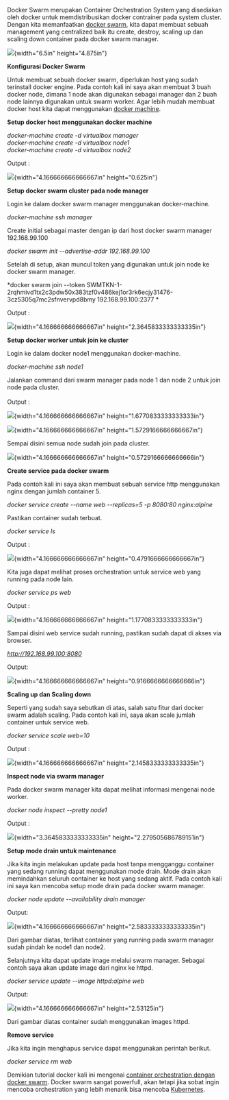 Docker Swarm merupakan Container Orchestration System yang disediakan
oleh docker untuk memdistribusikan docker contrainer pada system
cluster. Dengan kita memanfaatkan [docker
swarm](http://www.dimasrio.com/2017/08/container-orchestration-docker-swarm.html),
kita dapat membuat sebuah management yang centralized baik itu create,
destroy, scaling up dan scaling down container pada docker swarm
manager.

![](media/image1.jpeg){width="6.5in" height="4.875in"}

**Konfigurasi Docker Swarm**

Untuk membuat sebuah docker swarm, diperlukan host yang sudah terinstall
docker engine. Pada contoh kali ini saya akan membuat 3 buah docker
node, dimana 1 node akan digunakan sebagai manager dan 2 buah node
lainnya digunakan untuk swarm worker. Agar lebih mudah membuat docker
host kita dapat menggunakan [docker
machine](http://www.dimasrio.com/2017/07/install-docker-machine-di-linux.html).

**Setup docker host menggunakan docker machine**

*docker-machine create -d virtualbox manager*\
*docker-machine create -d virtualbox node1*\
*docker-machine create -d virtualbox node2*

Output :

![](media/image2.png){width="4.166666666666667in" height="0.625in"}

**Setup docker swarm cluster pada node manager**

Login ke dalam docker swarm manager menggunakan docker-machine.

*docker-machine ssh manager*

Create initial sebagai master dengan ip dari host docker swarm manager
192.168.99.100

*docker swarm init \--advertise-addr 192.168.99.100*

Setelah di setup, akan muncul token yang digunakan untuk join node ke
docker swarm manager.

*docker swarm join \--token
SWMTKN-1-2rqhmivd1tx2c3pdw50x383tzf0v486kej1or3rk6ecjy31476-3cz5305q7mc2sfnvervpd8bmy
192.168.99.100:2377 *

Output :

![](media/image3.png){width="4.166666666666667in"
height="2.3645833333333335in"}

**Setup docker worker untuk join ke cluster**

Login ke dalam docker node1 menggunakan docker-machine.

*docker-machine ssh node1*

Jalankan command dari swarm manager pada node 1 dan node 2 untuk join
node pada cluster.\
\
Output :

![](media/image4.png){width="4.166666666666667in"
height="1.6770833333333333in"}

![](media/image5.png){width="4.166666666666667in"
height="1.5729166666666667in"}

Sempai disini semua node sudah join pada cluster.

![](media/image6.png){width="4.166666666666667in"
height="0.5729166666666666in"}

**Create service pada docker swarm**

Pada contoh kali ini saya akan membuat sebuah service http menggunakan
nginx dengan jumlah container 5.

*docker service create \--name web \--replicas=5 -p 8080:80
nginx:alpine*

Pastikan container sudah terbuat.

*docker service ls*

Output :

![](media/image7.png){width="4.166666666666667in"
height="0.4791666666666667in"}

Kita juga dapat melihat proses orchestration untuk service web yang
running pada node lain.

*docker service ps web*

Output :

![](media/image8.png){width="4.166666666666667in"
height="1.1770833333333333in"}

Sampai disini web service sudah running, pastikan sudah dapat di akses
via browser.

*http://192.168.99.100:8080*

Output:

![](media/image9.png){width="4.166666666666667in"
height="0.9166666666666666in"}

**Scaling up dan Scaling down**

Seperti yang sudah saya sebutkan di atas, salah satu fitur dari docker
swarm adalah scaling. Pada contoh kali ini, saya akan scale jumlah
container untuk service web.

*docker service scale web=10*

Output :

![](media/image10.png){width="4.166666666666667in"
height="2.1458333333333335in"}

**Inspect node via swarm manager**

Pada docker swarm manager kita dapat melihat informasi mengenai node
worker.

*docker node inspect \--pretty node1*

Output :

![](media/image11.png){width="3.3645833333333335in"
height="2.279505686789151in"}

**Setup mode drain untuk maintenance**

Jika kita ingin melakukan update pada host tanpa mengganggu container
yang sedang running dapat menggunakan mode drain. Mode drain akan
memindahkan seluruh container ke host yang sedang aktif. Pada contoh
kali ini saya kan mencoba setup mode drain pada docker swarm manager.

*docker node update \--availability drain manager*

Output:

![](media/image12.png){width="4.166666666666667in"
height="2.5833333333333335in"}

Dari gambar diatas, terlihat container yang running pada swarm manager
sudah pindah ke node1 dan node2.

Selanjutnya kita dapat update image melalui swarm manager. Sebagai
contoh saya akan update image dari nginx ke httpd.

*docker service update \--image httpd:alpine web*

Output:

![](media/image13.png){width="4.166666666666667in" height="2.53125in"}

Dari gambar diatas container sudah menggunakan images httpd.

**Remove service**

Jika kita ingin menghapus service dapat menggunakan perintah berikut.

*docker service rm web*

Demikian tutorial docker kali ini mengenai [container orchestration
dengan docker
swarm](http://www.dimasrio.com/2017/08/container-orchestration-docker-swarm.html).
Docker swarm sangat powerfull, akan tetapi jika sobat ingin mencoba
orchestration yang lebih menarik bisa
mencoba [Kubernetes](https://kubernetes.io/).
